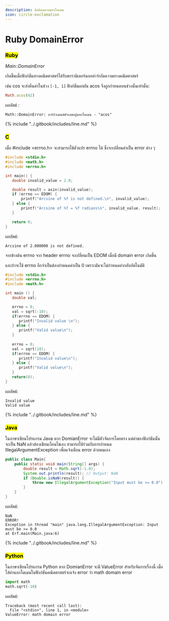 ```yaml
---
description: ข้อผิดพลาดของโดเมน
icon: circle-exclamation
---
```


# Ruby DomainError

### <mark style="color:$danger;">Ruby</mark>

_Main::DomainError_

เกิดขึ้นเมื่อฟังก์ชันทางคณิตศาสตร์ได้รับพารามิเตอร์นอกคำจำกัดความทางคณิตศาสตร์

เช่น cos จะส่งคืนค่าในช่วง `[-1, 1]` ฟังก์ชันผกผัน acos จึงถูกกำหนดบนช่วงนั้นเท่านั้น:

```ruby
Math.acos(42)
```

ผลลัพธ์ _:_

```
Math::DomainError: อาร์กิวเมนต์ตัวเลขอยู่นอกโดเมน - "acos"
```

{% include "../.gitbook/includes/line.md" %}

### <mark style="color:$danger;">C</mark>

เมื่อ #include \<errno.h> จะสามารถใช้ตัวแปร errno ได้ ซึ่งจะเปลี่ยนค่าเป็น error ต่าง ๆ

```c
#include <stdio.h>
#include <math.h>
#include <errno.h>

int main() {
   double invalid_value = 2.0; 

   double result = asin(invalid_value);
   if (errno == EDOM) {
       printf("Arcsine of %f is not defined.\n", invalid_value);
   } else {
       printf("Arcsine of %f = %f radians\n", invalid_value, result);
   }

   return 0;
}
```

ผลลัพธ์:

```
Arcsine of 2.000000 is not defined.
```

จากข้างต้น errno จาก header errno จะเปลี่ยนเป็น EDOM เมื่อมี domain error เกิดขึ้น

และถ้าจะใช้ errno อีกจำเป็นต้องกำหนดค่าเป็น 0 เพราะมันจะไม่กำหนดค่ากลับอัตโนมัติ

```c
#include <stdio.h>
#include <errno.h>
#include <math.h>

int main () {
   double val;

   errno = 0;
   val = sqrt(-10);   
   if(errno == EDOM) {
      printf("Invalid value \n");
   } else {
      printf("Valid value\n");
   }
   
   errno = 0;
   val = sqrt(10);
   if(errno == EDOM) {
      printf("Invalid value\n");
   } else {
      printf("Valid value\n");
   }
   return(0);
}
```

ผลลัพธ์:

```
Invalid value
Valid value
```

{% include "../.gitbook/includes/line.md" %}

### <mark style="color:$danger;">Java</mark>

ในภาษาเขียนโปรแกรม Java หาก DomianError จะไม่มีตัวจัดการโดยตรง แต่ค่าของฟังก์ชันนั้นจะเป็น NaN แล้วต้องเขียนเงื่อนไขเอง สามารถใช้ร่วมกับการกำหนด IllegalArgumentException เพื่อแจ้งเตือน error ด้วยตนเอง

```java
public class Main{
    public static void main(String[] args) {
        double result = Math.sqrt(-1.0);
        System.out.println(result); // Output: NaN
        if (Double.isNaN(result)) {
            throw new IllegalArgumentException("Input must be >= 0.0");
        }
    }
}
```

ผลลัพธ์:

```
NaN
ERROR!
Exception in thread "main" java.lang.IllegalArgumentException: Input must be >= 0.0
at Erf.main(Main.java:6)
```

{% include "../.gitbook/includes/line.md" %}

### <mark style="color:$danger;">Python</mark>

ในภาษาเขียนโปรแกรม Python หาก DomianError จะมี ValueError สำหรับจัดการเรื่องนี้ เมื่อใส่ค่านอกโดเมนในฟังก์ชันคณิตศาสตร์จะแจ้ง error ว่า math domain error

```python
import math
math.sqrt(-10)
```

ผลลัพธ์:

```
Traceback (most recent call last):
  File "<stdin>", line 1, in <module>
ValueError: math domain error
```
